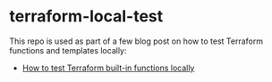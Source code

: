 # terraform-local-test

This repo is used as part of a few blog post on how to test Terraform functions and templates locally:
* [How to test Terraform built-in functions locally](http://artemstar.com/2018/03/03/terraform-test-functions/)

